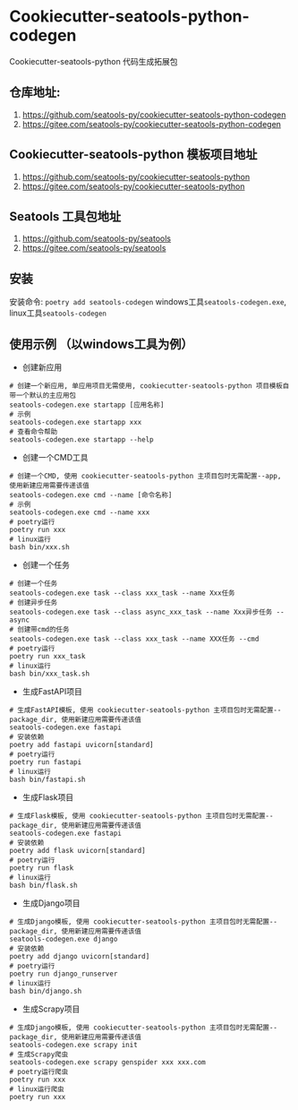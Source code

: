 # Cookiecutter-seatools-python-codegen

Cookiecutter-seatools-python 代码生成拓展包

## 仓库地址:
1. https://github.com/seatools-py/cookiecutter-seatools-python-codegen
2. https://gitee.com/seatools-py/cookiecutter-seatools-python-codegen

## Cookiecutter-seatools-python 模板项目地址
1. https://github.com/seatools-py/cookiecutter-seatools-python
2. https://gitee.com/seatools-py/cookiecutter-seatools-python

## Seatools 工具包地址
1. https://github.com/seatools-py/seatools
2. https://gitee.com/seatools-py/seatools

## 安装
安装命令: `poetry add seatools-codegen`
windows工具`seatools-codegen.exe`, linux工具`seatools-codegen`

## 使用示例 （以windows工具为例）
- 创建新应用
```shell
# 创建一个新应用, 单应用项目无需使用, cookiecutter-seatools-python 项目模板自带一个默认的主应用包
seatools-codegen.exe startapp [应用名称]
# 示例
seatools-codegen.exe startapp xxx
# 查看命令帮助
seatools-codegen.exe startapp --help
```

- 创建一个CMD工具
```shell
# 创建一个CMD, 使用 cookiecutter-seatools-python 主项目包时无需配置--app, 使用新建应用需要传递该值
seatools-codegen.exe cmd --name [命令名称]
# 示例
seatools-codegen.exe cmd --name xxx
# poetry运行
poetry run xxx
# linux运行
bash bin/xxx.sh
```

- 创建一个任务
```shell
# 创建一个任务
seatools-codegen.exe task --class xxx_task --name Xxx任务
# 创建异步任务
seatools-codegen.exe task --class async_xxx_task --name Xxx异步任务 --async
# 创建带cmd的任务
seatools-codegen.exe task --class xxx_task --name XXX任务 --cmd
# poetry运行
poetry run xxx_task
# linux运行
bash bin/xxx_task.sh
```

- 生成FastAPI项目
```shell
# 生成FastAPI模板, 使用 cookiecutter-seatools-python 主项目包时无需配置--package_dir, 使用新建应用需要传递该值
seatools-codegen.exe fastapi
# 安装依赖
poetry add fastapi uvicorn[standard]
# poetry运行
poetry run fastapi
# linux运行
bash bin/fastapi.sh
```

- 生成Flask项目
```shell
# 生成Flask模板, 使用 cookiecutter-seatools-python 主项目包时无需配置--package_dir, 使用新建应用需要传递该值
seatools-codegen.exe fastapi
# 安装依赖
poetry add flask uvicorn[standard]
# poetry运行
poetry run flask
# linux运行
bash bin/flask.sh
```

- 生成Django项目
```shell
# 生成Django模板, 使用 cookiecutter-seatools-python 主项目包时无需配置--package_dir, 使用新建应用需要传递该值
seatools-codegen.exe django
# 安装依赖
poetry add django uvicorn[standard]
# poetry运行
poetry run django_runserver
# linux运行
bash bin/django.sh
```

- 生成Scrapy项目
```shell
# 生成Django模板, 使用 cookiecutter-seatools-python 主项目包时无需配置--package_dir, 使用新建应用需要传递该值
seatools-codegen.exe scrapy init
# 生成Scrapy爬虫
seatools-codegen.exe scrapy genspider xxx xxx.com
# poetry运行爬虫
poetry run xxx
# linux运行爬虫
poetry run xxx
```
